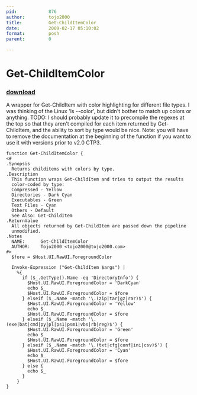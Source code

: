 ```yaml
---
pid:            876
author:         tojo2000
title:          Get-ChildItemColor
date:           2009-02-17 05:10:02
format:         posh
parent:         0

---
```


# Get-ChildItemColor

### [download](Scripts\876.ps1)

A wrapper for Get-ChildItem with color highlighting for different file types.  I was thinking of the Linux 'ls --color', but didn't bother to match up colors or anything.  TODO: I should probably update it to precompile the regexes at the top so that they aren't compiled for each item returned by Get-ChildItem, and the ability to sort by type would be nice.  Note: you will have to remove the documentation at the beginning of the function if you want to use it with versions prior to v2.0 CTP3.

```posh
function Get-ChildItemColor {
<#
.Synopsis
  Returns childitems with colors by type.
.Description
  This function wraps Get-ChildItem and tries to output the results
  color-coded by type:
  Compressed - Yellow
  Directories - Dark Cyan
  Executables - Green
  Text Files - Cyan
  Others - Default
  See Also: Get-ChildItem
.ReturnValue
  All objects returned by Get-ChildItem are passed down the pipeline
  unmodified.
.Notes
  NAME:      Get-ChildItemColor
  AUTHOR:    Tojo2000 <tojo2000@tojo2000.com>
#>
  $fore = $Host.UI.RawUI.ForegroundColor

  Invoke-Expression ("Get-ChildItem $args") |
    %{
      if ($_.GetType().Name -eq 'DirectoryInfo') {
        $Host.UI.RawUI.ForegroundColor = 'DarkCyan'
        echo $_
        $Host.UI.RawUI.ForegroundColor = $fore
      } elseif ($_.Name -match '\.(zip|tar|gz|rar)$') {
        $Host.UI.RawUI.ForegroundColor = 'Yellow'
        echo $_
        $Host.UI.RawUI.ForegroundColor = $fore
      } elseif ($_.Name -match '\.(exe|bat|cmd|py|pl|ps1|psm1|vbs|rb|reg)$') {
        $Host.UI.RawUI.ForegroundColor = 'Green'
        echo $_
        $Host.UI.RawUI.ForegroundColor = $fore
      } elseif ($_.Name -match '\.(txt|cfg|conf|ini|csv)$') {
        $Host.UI.RawUI.ForegroundColor = 'Cyan'
        echo $_
        $Host.UI.RawUI.ForegroundColor = $fore
      } else {
        echo $_
      }
    }
}


```
